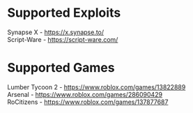 # Supported Exploits
  Synapse X - https://x.synapse.to/  
  Script-Ware - https://script-ware.com/

# Supported Games
  Lumber Tycoon 2 - https://www.roblox.com/games/13822889  
  Arsenal - https://www.roblox.com/games/286090429  
  RoCitizens - https://www.roblox.com/games/137877687
